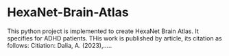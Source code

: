 # HexaNet-Brain-Atlas
This python project is implemented to create HexaNet Brain Atlas.
It specifies for ADHD patients.
THis work is published by article, its citation as follows:
Citiation:
Dalia, A. (2023),.....
